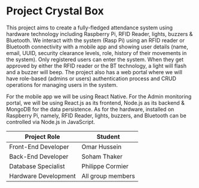 # Project Crystal Box

This project aims to create a fully-fledged attendance system using hardware technology including Raspberry Pi, RFID Reader, lights, buzzers & Bluetooth. We interact with the system (Rasp Pi) using an RFID reader or Bluetooth connectivity with a mobile app and showing user details (name, email, UUID, security clearance levels, role, history of their movements in the system). Only registered users can enter the system. When they get approved by either the RFID reader or the BT technology, a light will flash and a buzzer will beep. The project also has a web portal where we will have role-based (admins or users) authentication process and CRUD operations for managing users in the system.

For the mobile app we will be using React Native. For the Admin monitoring portal, we will be using React.js as its frontend, Node.js as its backend & MongoDB for the data persistence. As for the hardware, installed on Raspberry Pi, namely, RFID Reader, lights, buzzers, and Bluetooth can be controlled via Node.js in JavaScript.

| Project Role | Student |
| ----------- |  ----------- |
| Front-End Developer | Omar Hussein |
| Back-End Developer | Soham Thaker |
| Database Specialist | Philippe Cormier |
| Hardware Development | All group members |

